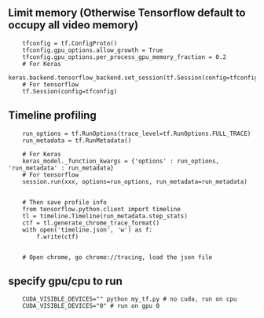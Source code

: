 ## Limit memory (Otherwise Tensorflow default to occupy all video memory)

        tfconfig = tf.ConfigProto()
        tfconfig.gpu_options.allow_growth = True
        tfconfig.gpu_options.per_process_gpu_memory_fraction = 0.2
        # For Keras
        keras.backend.tensorflow_backend.set_session(tf.Session(config=tfconfig))
        # For tensorflow
        tf.Session(config=tfconfig)
        
## Timeline profiling

        run_options = tf.RunOptions(trace_level=tf.RunOptions.FULL_TRACE)
        run_metadata = tf.RunMetadata()

        # For Keras
        keras_model._function_kwargs = {'options' : run_options, 'run_metadata' : run_metadata}
        # For tensorflow
        session.run(xxx, options=run_options, run_metadata=run_metadata)
        

        # Then save profile info
        from tensorflow.python.client import timeline
        tl = timeline.Timeline(run_metadata.step_stats)
        ctf = tl.generate_chrome_trace_format()
        with open('timeline.json', 'w') as f:
            f.write(ctf)


        # Open chrome, go chrome://tracing, load the json file

## specify gpu/cpu to run

        CUDA_VISIBLE_DEVICES="" python my_tf.py # no cuda, run on cpu
        CUDA_VISIBLE_DEVICES="0" # run on gpu 0
        
